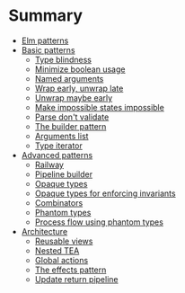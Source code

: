 # Summary

- [Elm patterns](./index.md)
- [Basic patterns]()
    - [Type blindness](./basic/type-blindness.md)
    - [Minimize boolean usage](./basic/minimize-boolean.md)
    - [Named arguments](./basic/named-arguments.md)
    - [Wrap early, unwrap late](./basic/wrap-early.md)
    - [Unwrap maybe early](./basic/unwrap-maybe-early.md)
    - [Make impossible states impossible](./basic/impossible-states.md)
    - [Parse don't validate](./basic/parse-dont-validate.md)
    - [The builder pattern](./basic/builder-pattern.md)
    - [Arguments list](./basic/arguments-list.md)
    - [Type iterator](./basic/type-iterator.md)
- [Advanced patterns]()
    - [Railway](./advanced/railway.md)
    - [Pipeline builder](./advanced/pipeline-builder.md)
    - [Opaque types](./advanced/opaque-types.md)
    - [Opaque types for enforcing invariants](./advanced/opaque-types-invariants.md)
    - [Combinators](./advanced/combinators.md)
    - [Phantom types](./advanced/phantom-types.md)
    - [Process flow using phantom types](./advanced/flow-phantom-types.md)
- [Architecture]()
    - [Reusable views](./architecture/reusable-views.md)
    - [Nested TEA](./architecture/nested-tea.md)
    - [Global actions](./architecture/global-actions.md)
    - [The effects pattern](./architecture/effects.md)
    - [Update return pipeline](./architecture/update-return-pipeline.md)
